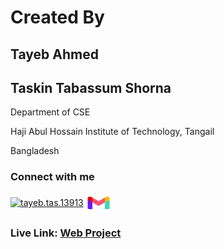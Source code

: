 # Created By

## Tayeb Ahmed

## Taskin Tabassum Shorna

Department of CSE

Haji Abul Hossain Institute of Technology, Tangail

Bangladesh

### Connect with me

<div>
<a href="https://fb.com/tayeb.tas.13913" target="blank"><img align="center" src="https://raw.githubusercontent.com/rahuldkjain/github-profile-readme-generator/master/src/images/icons/Social/facebook.svg" alt="tayeb.tas.13913" height="30" width="40" /></a>  <a href="mailto:tayeb.pspt@gmail.com" target="_blank"><img align="center" src="https://github.com/Tayeb-Ahmed-TAS/Images/blob/main/icons8-gmail-logo-144.png" alt="tayeb.pspt@gmail.com" height="30" width="40" /></a>  
</div>

### Live Link: [Web Project](https://tayeb-ahmed-tas.github.io/Web-Project/)
